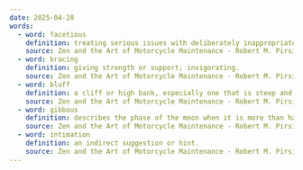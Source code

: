 ```yaml
---
date: 2025-04-28
words:
  - word: facetious
    definition: treating serious issues with deliberately inappropriate humor; flippant.
    source: Zen and the Art of Motorcycle Maintenance - Robert M. Pirsig
  - word: bracing
    definition: giving strength or support; invigorating.
    source: Zen and the Art of Motorcycle Maintenance - Robert M. Pirsig
  - word: bluff
    definition: a cliff or high bank, especially one that is steep and perpendicular.
    source: Zen and the Art of Motorcycle Maintenance - Robert M. Pirsig
  - word: gibbous
    definition: describes the phase of the moon when it is more than half illuminated but not yet full.
    source: Zen and the Art of Motorcycle Maintenance - Robert M. Pirsig
  - word: intimation
    definition: an indirect suggestion or hint.
    source: Zen and the Art of Motorcycle Maintenance - Robert M. Pirsig
---
```

